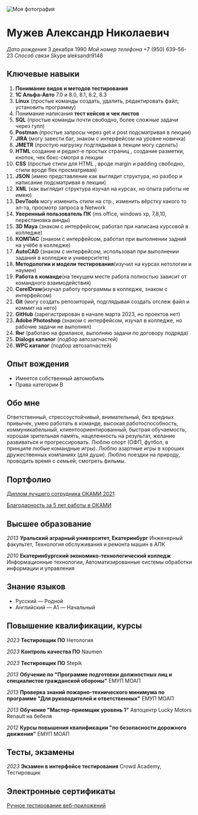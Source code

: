 ![Моя фотография](D:\Общее\Фото\I'm\IMG_20181117_125009.jpg)

# Мужев Александр Николаевич
_Дата рождения_ 3 декабря 1990
_Мой номер телефона_ +7 (950) 639-56-23
_Способ связи_ Skype aleksandr9148


## Ключевые навыки

 1. **Понимание видов и методов тестирования**
 2. **1С Альфа-Авто** 7.0 и 8.0, 8.1, 8.2, 8.3
 3. **Linux** (простые команды создать, удалить, редактировать файл, установить программу)
 4. Понимание написания **тест кейсов и чек листов**
 5. **SQL** (простые команды почти свободно, более сложные задачи через гулл)
 6. **Postman** (простые запросы через get и post подсматривая в лекции)
 7. **JIRA** (могу завести баг, знаком с интерфейсом на уровне новичка)
 8. **JMETR** (простую нагрузку подглядывая в лекции могу сделать)
 9. **HTML** создание и редакт-е простых страниц , создание разметки, кнопок, чек бокс-смотря в лекции
 10. **CSS** (простые стили для HTML , вроде margin и padding свободно, стили вроде flex просматривая)
 11. **JSON** (имею представление как выглядит структура, но разбор и написание подсматривая в лекции)
 12. **XML** (как выглядит структура изучал на курсах, но опыта работы не имею)
 13. **DevTools** могу изменить стили на стр., изменить вёрстку какого то эл-та, просмотр запроса в Network
 14. **Уверенный пользователь ПК** (ms office, windows xp, 7,8,10, перестановка винды)
 15. **3D Maya** (знаком с интерфейсом, работал при написана курсовой в колледже)
 16. **КОМПАС** (знаком с интерфейсом, работал при выполнении задний на учёбе в колледже)
 17. **AutoCAD** (знаком с интерфейсом, использовал при выполнении заданий в колледже и университете)
 18. **Методологии и модели тестирования**(изучил на курсах нетологии и наумен)
 19. **Работа в команде**(на текущем месте работа полностью зависит от командного взаимодействия)
 20. **CorelDraw**(изучал работу программы в колледже, знаком с интерфейсом)
 21. **Git** (могу создать репозиторий, подглядывая создать отслеж файл и коммит на него)
 22. **GitHub** (зарегистрирован в начале марта 2023, но проектов нет)
 23. **Adobe Photoshop** (знаком с интерфейсом, изучал в колледже, но рабочие задачи не выполнял)
 24. **Янг** (работаю на фрилансе, выполняю задачи по договору подряда)
 25. **Dialogs каталог** (подбор автозапчастей)
 26. **WPC каталог** (подбор автозапчастей)


## Опыт вождения

 - Имеется собственный автомобиль
 - Права категории B


## Обо мне

Ответственный, стрессоустойчивый, внимательный, без вредных привычек, умею работать в команде, высокая работоспособность, коммуникабельный, клиентоориентированный, быстрая обучаемость, хорошая зрительная память, нацеленность на результат, желание развиваться и прогрессировать.
Люблю спорт (ОФП, футбол, в принципе любые командные игры). Люблю азартные игры в хороших дружественных компаниях (для души). Люблю поездки на природу, проводить время с семьей, смотреть фильмы.


## Портфолио

[Диплом лучшего сотрудника ОКАМИ 2021](https://skr.sh/sInWnS8Hhy3?a)

[Благодарность за 5 лет работы в ОКАМИ](https://skr.sh/sIn3l1jccB3?a)

## Высшее образование

 _2013_ **Уральский аграрный университет, Екатеринбург** Инженерный факультет, Технология обслуживания и ремонта машин в АПК

 _2010_ **Екатеринбургский экономико-технологический колледж** Информационные технологии, Автоматизированные системы обработки информации и управления


## Знание языков

 - Русский — Родной
 - Английский — A1 — Начальный


## Повышение квалификации, курсы

 _2023_ **Тестировщик ПО** Нетология

 _2023_ **Контроль качества ПО** Naumen

 _2023_ **Тестировщик ПО** Stepik

 _2013_ **Обучение по "Программе подготовки должностных лиц и специалистов гражданской обороны"** ЕМУП МОАП

 _2013_ **Проверка знаний пожарно-технического минимума по программе "Для руководителей и ответственных"** ЕМУП МОАП

 _2013_ **Обучение "Мастер-приемщик уровень 1"** Автоцентр Lucky Motors Renault на бебеля

 _2012_ **Курсы повышения квалификации "по безопасности дорожного движения"** ЕМУП МОАП


## Тесты, экзамены

_2023_ **Экзамен в интерфейсе тестирования** Crowd Academy, Тестировщик


## Электронные сертификаты

[Ручное тестирование веб-приложений](https://skr.sh/sIQ0wWIUsXQ?a)